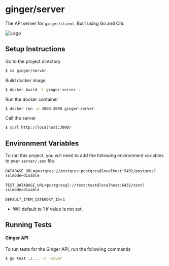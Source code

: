 # ginger/server
The API server for `ginger/client`. Built using Go and Chi.

![Logo](https://i.imgur.com/JNGzVKY.png)


## Setup Instructions

Go to the project directory

```bash
$ cd ginger/server
```

Build docker image

```bash
$ docker build -t ginger-server .
```

Run the docker container

```bash
$ docker run -p 3000:3000 ginger-server
```

Call the server

```bash
$ curl http://localhost:3000/
```

## Environment Variables

To run this project, you will need to add the following environment variables to your `server/.env` file.

`DATABASE_URL`=`postgres://postgres:postgres@localhost:5432/postgres?sslmode=disable`

`TEST_DATABASE_URL`=`postgresql://test:test@localhost:6432/test?sslmode=disable`

`DEFAULT_ITEM_CATEGORY_ID`=`1` 
- Will default to 1 if value is not set.

## Running Tests

#### Ginger API
To run tests for the Ginger API, run the following commands

```bash
$ go test ./... -v -cover
```

